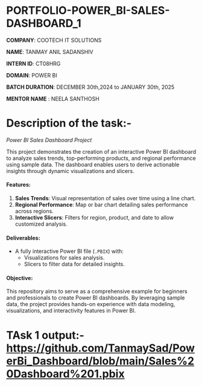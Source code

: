 # PORTFOLIO-POWER_BI-SALES-DASHBOARD_1


**COMPANY**: COOTECH IT SOLUTIONS


**NAME**: TANMAY ANIL SADANSHIV


**INTERN ID**: CT08HRG


**DOMAIN**: POWER BI


**BATCH DURATION**: DECEMBER 30th,2024 to JANUARY 30th, 2025


**MENTOR NAME** : NEELA SANTHOSH

# Description of the task:- 

*Power BI Sales Dashboard Project*

This project demonstrates the creation of an interactive Power BI dashboard to analyze sales trends, top-performing products, and regional performance using sample data. The dashboard enables users to derive actionable insights through dynamic visualizations and slicers.

#### Features:
1. **Sales Trends**: Visual representation of sales over time using a line chart.   
2. **Regional Performance**: Map or bar chart detailing sales performance across regions.  
3. **Interactive Slicers**: Filters for region, product, and date to allow customized analysis.

#### Deliverables:
- A fully interactive Power BI file (`.PBIX`) with:
  - Visualizations for sales analysis.
  - Slicers to filter data for detailed insights.

#### Objective:
This repository aims to serve as a comprehensive example for beginners and professionals to create Power BI dashboards. By leveraging sample data, the project provides hands-on experience with data modeling, visualizations, and interactivity features in Power BI.

# TAsk 1 output:- https://github.com/TanmaySad/PowerBi_Dashboard/blob/main/Sales%20Dashboard%201.pbix
